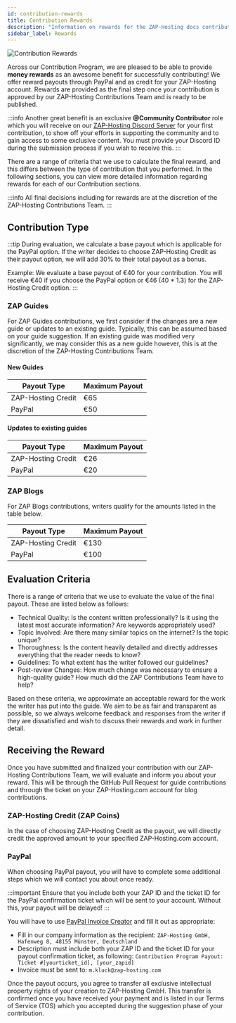 ```yaml
---
id: contribution-rewards
title: Contribution Rewards
description: "Information on rewards for the ZAP-Hosting docs contribution program"
sidebar_label: Rewards
---
```


![Contribution Rewards](https://screensaver01.zap-hosting.com/index.php/s/mJtScnJbocGEiHJ/preview)

Across our Contribution Program, we are pleased to be able to provide **money rewards** as an awesome benefit for successfully contributing! We offer reward payouts through PayPal and as credit for your ZAP-Hosting account. Rewards are provided as the final step once your contribution is approved by our ZAP-Hosting Contributions Team and is ready to be published.

:::info
Another great benefit is an exclusive **@Community Contributor** role which you will receive on our [ZAP-Hosting Discord Server](https://discord.com/invite/zaphosting) for your first contribution, to show off your efforts in supporting the community and to gain access to some exclusive content. You must provide your Discord ID during the submission process if you wish to receive this.
:::

There are a range of criteria that we use to calculate the final reward, and this differs between the type of contribution that you performed. In the following sections, you can view more detailed information regarding rewards for each of our Contribution sections.

:::info
All final decisions including for rewards are at the discretion of the ZAP-Hosting Contributions Team.
:::

## Contribution Type

:::tip
During evaluation, we calculate a base payout which is applicable for the PayPal option. If the writer decides to choose ZAP-Hosting Credit as their payout option, we will add 30% to their total payout as a bonus.

Example: We evaluate a base payout of €40 for your contribution. You will receive €40 if you choose the PayPal option or €46 (40 * 1.3) for the ZAP-Hosting Credit option.
:::

### ZAP Guides

For ZAP Guides contributions, we first consider if the changes are a new guide or updates to an existing guide. Typically, this can be assumed based on your guide suggestion. If an existing guide was modified very significantly, we may consider this as a new guide however, this is at the discretion of the ZAP-Hosting Contributions Team.

#### New Guides
| Payout Type        | Maximum Payout |
| ------------------ | -------------- |
| ZAP-Hosting Credit | €65            |
| PayPal             | €50            |

#### Updates to existing guides
| Payout Type        | Maximum Payout |
| ------------------ | -------------- |
| ZAP-Hosting Credit | €26            |
| PayPal             | €20            |

### ZAP Blogs

For ZAP Blogs contributions, writers qualify for the amounts listed in the table below.

| Payout Type        | Maximum Payout  |
| ------------------ | --------------- |
| ZAP-Hosting Credit | €130            |
| PayPal             | €100            |

## Evaluation Criteria

There is a range of criteria that we use to evaluate the value of the final payout. These are listed below as follows:
- Technical Quality: Is the content written professionally? Is it using the latest most accurate information? Are keywords appropriately used?
- Topic Involved: Are there many similar topics on the internet? Is the topic unique?
- Thoroughness: Is the content heavily detailed and directly addresses everything that the reader needs to know?
- Guidelines: To what extent has the writer followed our guidelines?
- Post-review Changes: How much change was necessary to ensure a high-quality guide? How much did the ZAP Contributions Team have to help?

Based on these criteria, we approximate an acceptable reward for the work the writer has put into the guide. We aim to be as fair and transparent as possible, so we always welcome feedback and responses from the writer if they are dissatisfied and wish to discuss their rewards and work in further detail.

## Receiving the Reward

Once you have submitted and finalized your contribution with our ZAP-Hosting Contributions Team, we will evaluate and inform you about your reward. This will be through the GitHub Pull Request for guide contributions and through the ticket on your ZAP-Hosting.com account for blog contributions.

### ZAP-Hosting Credit (ZAP Coins)
In the case of choosing ZAP-Hosting Credit as the payout, we will directly credit the approved amount to your specified ZAP-Hosting.com account.

### PayPal
When choosing PayPal payout, you will have to complete some additional steps which we will contact you about once ready.

:::important
Ensure that you include both your ZAP ID and the ticket ID for the PayPal confirmation ticket which will be sent to your account. Without this, your payout will be delayed!
:::

You will have to use [PayPal Invoice Creator](https://www.paypal.com/invoice/create?fromWidget=newuser) and fill it out as appropriate:

- Fill in our company information as the recipient: `ZAP-Hosting GmbH, Hafenweg 8, 48155 Münster, Deutschland`
- Description must include both your ZAP ID and the ticket ID for your payout confirmation ticket, as following: `Contribution Program Payout: Ticket #[yourticket_id], [your_zapid]`
- Invoice must be sent to: `m.kluck@zap-hosting.com`

Once the payout occurs, you agree to transfer all exclusive intellectual property rights of your creation to ZAP-Hosting GmbH. This transfer is confirmed once you have received your payment and is listed in our Terms of Service (TOS) which you accepted during the suggestion phase of your contribution.